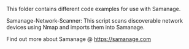 This folder contains different code examples for use with Samanage.


Samanage-Network-Scanner:
	This script scans discoverable network devices using Nmap and imports them into Samanage.

Find out more about Samanage @ https://samanage.com
